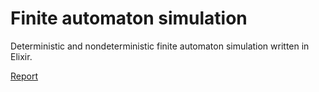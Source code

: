 # Finite automaton simulation

Deterministic and nondeterministic finite automaton simulation written in Elixir.

[Report](doc/latex/report.pdf)
